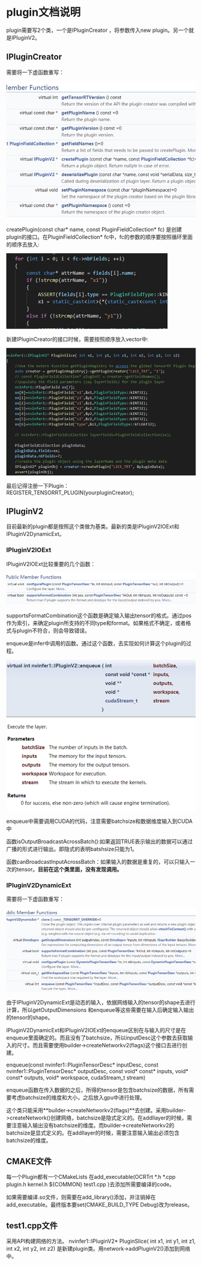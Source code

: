 # plugin文档说明
plugin需要写2个类，一个是IPluginCreator ，将参数传入new plugin。另一个就是IPluginV2。
## IPluginCreator  
需要将一下虚函数重写：

![Image text](images/IPluginCreator.png)

createPlugin(const char* name, const PluginFieldCollection* fc)
是创建plugin的接口。在PluginFieldCollection* fc中，fc的参数的顺序要按照循环里面的顺序去放入:

![Image text](images/for.png)

新建IPluginCreator的接口时候，需要按照顺序放入vector中:

![Image text](images/create.png)

最后记得注册一下Plugin：REGISTER_TENSORRT_PLUGIN(yourpluginCreator);

## IPluginV2
目前最新的plugin都是按照这个类做为基类。最新的类是IPluginV2IOExt和IPluginV2DynamicExt。

### IPluginV2IOExt
IPluginV2IOExt比较重要的几个函数：

![Image text](images/IPluginV2IOExtFunction.png)

supportsFormatCombination这个函数是确定输入输出tensor的格式。通过pos作为索引，来确定plugin所支持的不同type和format。如果格式不确定，或者格式与plugin不符合，则会导致错误。

enqueue是infer中调用的函数。通过这个函数，去实现如何计算这个plugin的过程。

![Image text](images/IPluginV2IOExtenqueue.png)

enqueue中需要调用CUDA的代码，注意需要batchsize和数据维度输入到CUDA中

函数isOutputBroadcastAcrossBatch():如果返回TRUE表示输出的数据可以通过广播的形式进行输出。即隐式的表明batshsize只能为1。

函数canBroadcastInputAcrossBatch：如果输入的数据是重复的，可以只输入一次的tensor。**目前在这个类里面，没有发现调用。**

### IPluginV2DynamicExt
需要将一下虚函数重写：

![Image text](images/IPluginV2DynamicExtFunction.png)

由于IPluginV2DynamicExt是动态的输入，依据网络输入的tensor的shape去进行计算，所以getOutputDimensions 和enqueue等这些需要在输入后确定输入输出的tensor的shape。

IPluginV2DynamicExt和IPluginV2IOExt的enqueue区别在与输入的尺寸是在enqueue里面确定的。而且没有了batchsize，所以inputDesc这个参数去获取输入的尺寸。而且需要使用builder->createNetworkv2(flags)这个接口去进行创建。

enqueue(const nvinfer1::PluginTensorDesc* inputDesc,
    const nvinfer1::PluginTensorDesc* outputDesc, const void* const* inputs, void* const* outputs, void* workspace,
    cudaStream_t stream)

enqueue函数在传入数据的之后，所得的tensor是包含batchsize的数据，所有需要考虑batchsize的维度和大小，之后放入gpu中进行处理。

这个类只能采用**builder->createNetworkv2(flags)**去创建。采用builder->createNetwork()创建网络，batchsize是隐式定义的。在addIlayer的时候，需要注意输入输出没有batchsize的维度。而builder->createNetworkv2的batchsize是显式定义的。在addIlayer的时候，需要注意输入输出必须包含batchsize的维度。

## CMAKE文件
每一个Plugin都有一个CMakeLists
在add_executable(OCRTrt *.h *.cpp  plugin.h kernel.h ${COMMON} test1.cpp )去添加所需要编译的code。

如果需要编译.so文件，则需要在add_library()添加，并注销掉在add_executable。最终版本要set(CMAKE_BUILD_TYPE Debug)改为release。

## test1.cpp文件
采用API构建网络的方法。
nvinfer1::IPluginV2* PluginSlice( int x1, int y1, int z1, int x2, int y2, int z2) 是新建plugin类。用network->addPluginV2()添加到网络中。


